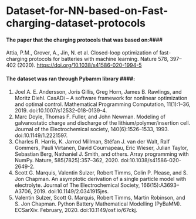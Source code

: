 # Dataset-for-NN-based-on-Fast-charging-dataset-protocols
#### The paper that the charging protocols that was based on:####
Attia, P.M., Grover, A., Jin, N. et al. Closed-loop optimization of fast-charging protocols for batteries with machine learning. Nature 578, 397–402 (2020). https://doi.org/10.1038/s41586-020-1994-5
#### The dataset was ran through Pybamm library ####:
1. Joel A. E. Andersson, Joris Gillis, Greg Horn, James B. Rawlings, and Moritz Diehl. CasADi – A software framework for nonlinear optimization and optimal control. Mathematical Programming Computation, 11(1):1–36, 2019. doi:10.1007/s12532-018-0139-4.
2. Marc Doyle, Thomas F. Fuller, and John Newman. Modeling of galvanostatic charge and discharge of the lithium/polymer/insertion cell. Journal of the Electrochemical society, 140(6):1526–1533, 1993. doi:10.1149/1.2221597.
3. Charles R. Harris, K. Jarrod Millman, Stéfan J. van der Walt, Ralf Gommers, Pauli Virtanen, David Cournapeau, Eric Wieser, Julian Taylor, Sebastian Berg, Nathaniel J. Smith, and others. Array programming with NumPy. Nature, 585(7825):357–362, 2020. doi:10.1038/s41586-020-2649-2.
4. Scott G. Marquis, Valentin Sulzer, Robert Timms, Colin P. Please, and S. Jon Chapman. An asymptotic derivation of a single particle model with electrolyte. Journal of The Electrochemical Society, 166(15):A3693–A3706, 2019. doi:10.1149/2.0341915jes.
5. Valentin Sulzer, Scott G. Marquis, Robert Timms, Martin Robinson, and S. Jon Chapman. Python Battery Mathematical Modelling (PyBaMM). ECSarXiv. February, 2020. doi:10.1149/osf.io/67ckj.
